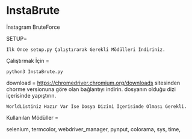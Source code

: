# InstaBrute
İnstagram BruteForce

SETUP=

    İlk Önce setup.py Çalıştırarak Gerekli Mödülleri İndiriniz.

Çalıştırmak İçin =

    python3 InstaBrute.py

download = https://chromedriver.chromium.org/downloads sitesinden chorme versionuna göre olan bağlantıyı indirin.
dosyanın olduğu dizi içerisinde yapıştırın.

    WorldListiniz Hazır Var İse Dosya Dizini İçerisinde Olması Gerekli.

Kullanılan Mödüller =

selenium,
termcolor,
webdriver_manager,
pynput,
colorama,
sys,
time,
